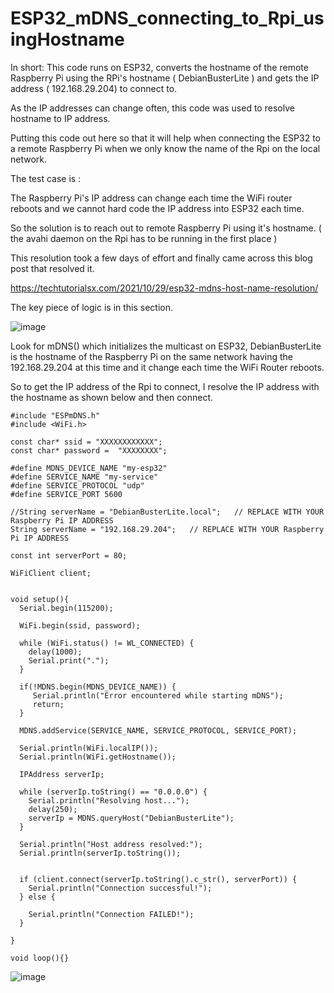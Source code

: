 # ESP32_mDNS_connecting_to_Rpi_usingHostname


In short:
This code runs on ESP32, converts the hostname of the remote Raspberry Pi using the RPi's hostname ( DebianBusterLite ) and gets the IP address ( 192.168.29.204) to connect to.


As the IP addresses can change often, this code was used to resolve hostname to IP address.



Putting this code out here so that it will help when connecting the ESP32 to a remote Raspberry Pi when we only know the name of the Rpi on the local network.

The test case is :

The Raspberry Pi's IP address can change each time the WiFi router reboots and we cannot hard code the IP address into ESP32 each time.

So the solution is to reach out to remote Raspberry Pi using it's hostname. ( the avahi daemon on the Rpi has to be running in the first place )

This resolution took a few days of effort and finally came across this blog post that resolved it.

https://techtutorialsx.com/2021/10/29/esp32-mdns-host-name-resolution/

The key piece of logic is in this section.

![image](https://github.com/kiranshashiny/ESP32_mDNS_connecting_to_Rpi_usingHostname/assets/14288989/0b6aa00f-af3c-44da-bdf3-5eb917bdfb80)


Look for mDNS() which initializes the multicast on ESP32, 
DebianBusterLite is the hostname of the Raspberry Pi on the same network having the 192.168.29.204 at this time and it change each time the WiFi Router reboots.

So to get the IP address of the Rpi to connect, I resolve the IP address with the hostname as shown below and then connect.

```
#include "ESPmDNS.h"
#include <WiFi.h>
    
const char* ssid = "XXXXXXXXXXXX";
const char* password =  "XXXXXXXX";

#define MDNS_DEVICE_NAME "my-esp32"
#define SERVICE_NAME "my-service"
#define SERVICE_PROTOCOL "udp"
#define SERVICE_PORT 5600

//String serverName = "DebianBusterLite.local";   // REPLACE WITH YOUR Raspberry Pi IP ADDRESS
String serverName = "192.168.29.204";   // REPLACE WITH YOUR Raspberry Pi IP ADDRESS

const int serverPort = 80;

WiFiClient client;

       
void setup(){
  Serial.begin(115200);
    
  WiFi.begin(ssid, password);
    
  while (WiFi.status() != WL_CONNECTED) {
    delay(1000);
    Serial.print(".");
  }
   
  if(!MDNS.begin(MDNS_DEVICE_NAME)) {
     Serial.println("Error encountered while starting mDNS");
     return;
  }
  
  MDNS.addService(SERVICE_NAME, SERVICE_PROTOCOL, SERVICE_PORT);
 
  Serial.println(WiFi.localIP());
  Serial.println(WiFi.getHostname());
 
  IPAddress serverIp;

  while (serverIp.toString() == "0.0.0.0") {
    Serial.println("Resolving host...");
    delay(250);
    serverIp = MDNS.queryHost("DebianBusterLite");
  }
 
  Serial.println("Host address resolved:");
  Serial.println(serverIp.toString());   
  
  
  if (client.connect(serverIp.toString().c_str(), serverPort)) {
    Serial.println("Connection successful!");    
  } else {

    Serial.println("Connection FAILED!");
  } 
  
}
    
void loop(){}

```

![image](https://github.com/kiranshashiny/ESP32_mDNS_connecting_to_Rpi_usingHostname/assets/14288989/7910b9bf-d45d-4710-a375-f0b6f4aa896d)


